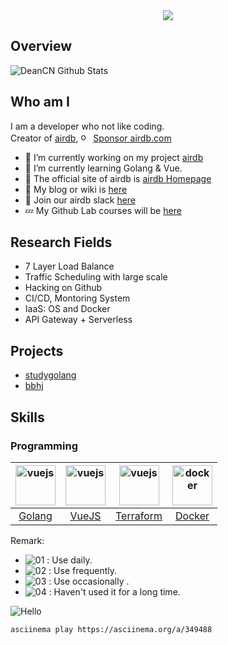 
<div align="center"><img src="https://scf.baobeihuijia.com/release/svg/aboutme" /></div>


## Overview

![DeanCN Github Stats](https://scf.baobeihuijia.com/release/svg/github)


## Who am I

I am a developer who not like coding.<br>Creator of [airdb](https://github.com/airdb), <img width="16" height="16" class="octicon rounded-1 d-block" alt="open_collective" src="https://github.githubassets.com/images/modules/site/icons/funding_platforms/open_collective.svg"> [Sponsor airdb.com](https://opencollective.com/airdb)


- 🔭 I’m currently working on my project [airdb](https://github.com/airdb)
- 🌱 I’m currently learning Golang & Vue.
- 👯 The official site of airdb is [airdb Homepage](https://www.airdb.com)
- 📘 My blog or wiki is [here](https://airdb-wiki.github.io)
- 💬 Join our airdb slack [here](https://airdb-com.slack.com/)
- 💤 My Github Lab courses will be [here](https://lab.github.com/airdb)

## Research Fields
  - 7 Layer Load Balance
  - Traffic Scheduling with large scale
  - Hacking on Github
  - CI/CD, Montoring System
  - IaaS: OS and Docker
  - API Gateway + Serverless
  
## Projects

- [studygolang](https://airdb-wiki.github.io/studygolang) 
- [bbhj](https://airdb-wiki.github.io/bbhj) 

## Skills

### Programming
| <img src="https://golang.org/lib/godoc/images/go-logo-blue.svg" alt="vuejs" width="64" height="64" align="bottom" />  |   <img src="https://vuejs.org/images/logo.png" alt="vuejs" width="64" height="64" align="bottom" /> |  <img src="https://www.terraform.io/assets/images/mega-nav/logo-terraform-ff69eaae.svg" alt="vuejs" width="64" height="64" align="bottom" /> | <img src="https://www.docker.com/sites/default/files/d8/Docker-R-Logo-08-2018-Monochomatic-RGB_Moby-x1.png" alt="docker" width="64" height="64" align="bottom" /> |
| :-: | :-: | :-: | :-: |
| [Golang](https://golang.org) |  [VueJS](https://cn.vuejs.org/) |  [Terraform](https://www.terraform.io/)  | [Docker](https://www.docker.com/)  |

Remark:
 - ![01](https://s1.ax1x.com/2020/07/22/U74gZ6.png) : Use daily.
 - ![02](https://s1.ax1x.com/2020/07/22/U746qx.png) : Use frequently.
 - ![03](https://s1.ax1x.com/2020/07/22/U74ys1.png) : Use occasionally .
 - ![04](https://s1.ax1x.com/2020/07/22/U74sMR.png) : Haven't used it for a long time.


![Hello](https://www.airdb.com/images/hello.gif)

```bash
asciinema play https://asciinema.org/a/349488
```

